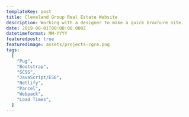 ```yaml
---
templateKey: post
title: Cleveland Group Real Estate Website
description: Working with a designer to make a quick brochure site.
date: 2019-08-01T00:00:00.000Z
datetimeformat: MM-YYYY
featuredpost: true
featuredimage: assets/projects-cgre.png
tags:
  [
    "Pug",
    "Bootstrap",
    "SCSS",
    "JavaScript/ES6",
    "Netlify",
    "Parcel",
    "Webpack",
    "Load Times",
  ]
---
```

